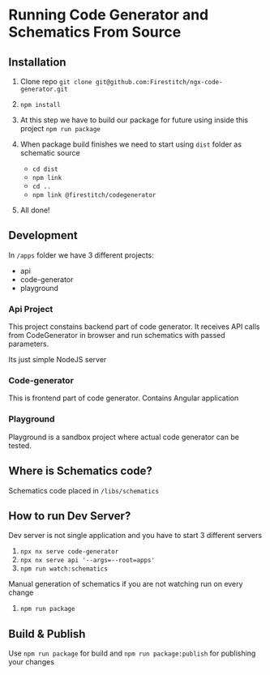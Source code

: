 # Running Code Generator and Schematics From Source

## Installation

1. Clone repo `git clone git@github.com:Firestitch/ngx-code-generator.git`
2. `npm install`
3. At this step we have to build our package for future using inside this project
`npm run package`
4. When package build finishes we need to start using `dist` folder as schematic source
   - `cd dist`
   - `npm link`
   - `cd ..`
   - `npm link @firestitch/codegenerator`
   
5. All done!

## Development

In `/apps` folder we have 3 different projects:
- api
- code-generator
- playground


### Api Project

This project constains backend part of code generator. It receives API calls from CodeGenerator in browser
and run schematics with passed parameters.

Its just simple NodeJS server

### Code-generator

This is frontend part of code generator. Contains Angular application

### Playground

Playground is a sandbox project where actual code generator can be tested.

## Where is Schematics code?

Schematics code placed in `/libs/schematics`


## How to run Dev Server?

Dev server is not single application and you have to start 3 different servers

1. `npx nx serve code-generator`
2. `npx nx serve api '--args=--root=apps'`
3. `npm run watch:schematics`

Manual generation of schematics if you are not watching run on every change
1. `npm run package`


## Build & Publish

Use `npm run package` for build and `npm run package:publish` for publishing your changes


